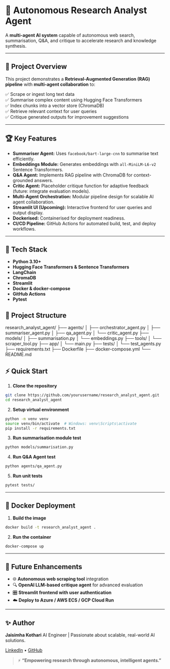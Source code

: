 


# 🧠 Autonomous Research Analyst Agent

A **multi-agent AI system** capable of autonomous web search, summarisation, Q&A, and critique to accelerate research and knowledge synthesis.

---

## 🚀 **Project Overview**

This project demonstrates a **Retrieval-Augmented Generation (RAG) pipeline** with **multi-agent collaboration** to:

✅ Scrape or ingest long text data  
✅ Summarise complex content using Hugging Face Transformers  
✅ Index chunks into a vector store (ChromaDB)  
✅ Retrieve relevant context for user queries  
✅ Critique generated outputs for improvement suggestions

---

## 🏆 **Key Features**

- **Summariser Agent:** Uses `facebook/bart-large-cnn` to summarise text efficiently.  
- **Embeddings Module:** Generates embeddings with `all-MiniLM-L6-v2` Sentence Transformers.  
- **Q&A Agent:** Implements RAG pipeline with ChromaDB for context-grounded answers.  
- **Critic Agent:** Placeholder critique function for adaptive feedback (future: integrate evaluation models).  
- **Multi-Agent Orchestration:** Modular pipeline design for scalable AI agent collaboration.  
- **Streamlit UI (Upcoming):** Interactive frontend for user queries and output display.  
- **Dockerised:** Containerised for deployment readiness.  
- **CI/CD Pipeline:** GitHub Actions for automated build, test, and deploy workflows.

---

## 🔧 **Tech Stack**

- **Python 3.10+**
- **Hugging Face Transformers & Sentence Transformers**
- **LangChain**
- **ChromaDB**
- **Streamlit**
- **Docker & docker-compose**
- **GitHub Actions**
- **Pytest**



## 📁 **Project Structure**



research\_analyst\_agent/
├── agents/
│   ├── orchestrator\_agent.py
│   ├── summariser\_agent.py
│   ├── qa\_agent.py
│   └── critic\_agent.py
├── models/
│   ├── summarisation.py
│   └── embeddings.py
├── tools/
│   └── scraper\_tool.py
├── app/
│   └── main.py
├── tests/
│   └── test\_agents.py
├── requirements.txt
├── Dockerfile
├── docker-compose.yml
└── README.md





## ⚡ **Quick Start**

1. **Clone the repository**

```bash
git clone https://github.com/yourusername/research_analyst_agent.git
cd research_analyst_agent
````

2. **Setup virtual environment**

```bash
python -m venv venv
source venv/bin/activate  # Windows: venv\Scripts\activate
pip install -r requirements.txt
```

3. **Run summarisation module test**

```bash
python models/summarisation.py
```

4. **Run Q\&A Agent test**

```bash
python agents/qa_agent.py
```

5. **Run unit tests**

```bash
pytest tests/
```

---

## 🐳 **Docker Deployment**

1. **Build the image**

```bash
docker build -t research_analyst_agent .
```

2. **Run the container**

```bash
docker-compose up
```

---

## 🤖 **Future Enhancements**

* 🌐 **Autonomous web scraping tool** integration
* 🔍 **OpenAI LLM-based critique agent** for advanced evaluation
* 🎛️ **Streamlit frontend with user authentication**
* ☁️ **Deploy to Azure / AWS ECS / GCP Cloud Run**

---

## ✨ **Author**

**Jaisimha Kothari**
AI Engineer | Passionate about scalable, real-world AI solutions.

[LinkedIn](https://www.linkedin.com/in/your-profile) • [GitHub](https://github.com/yourusername)


> ⚡ **“Empowering research through autonomous, intelligent agents.”**


